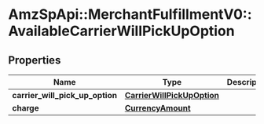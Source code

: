 # AmzSpApi::MerchantFulfillmentV0::AvailableCarrierWillPickUpOption

## Properties
Name | Type | Description | Notes
------------ | ------------- | ------------- | -------------
**carrier_will_pick_up_option** | [**CarrierWillPickUpOption**](CarrierWillPickUpOption.md) |  | 
**charge** | [**CurrencyAmount**](CurrencyAmount.md) |  | 

